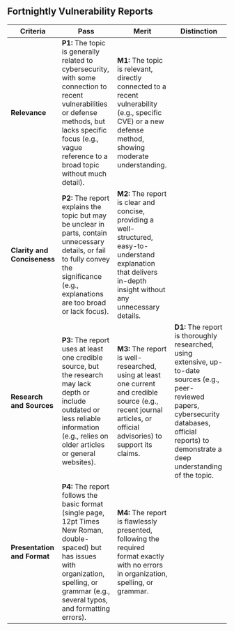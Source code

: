 ## Fortnightly Vulnerability Reports 

| **Criteria** | **Pass** | **Merit** | **Distinction** |
|------|--------------------------------------|--------------------------------------|--------------------------------------|
| **Relevance** | **P1:** The topic is generally related to cybersecurity, with some connection to recent vulnerabilities or defense methods, but lacks specific focus (e.g., vague reference to a broad topic without much detail). | **M1:** The topic is relevant, directly connected to a recent vulnerability (e.g., specific CVE) or a new defense method, showing moderate understanding. | |
| **Clarity and Conciseness** | **P2:** The report explains the topic but may be unclear in parts, contain unnecessary details, or fail to fully convey the significance (e.g., explanations are too broad or lack focus). | **M2:** The report is clear and concise, providing a well-structured, easy-to-understand explanation that delivers in-depth insight without any unnecessary details. |
| **Research and Sources** | **P3:** The report uses at least one credible source, but the research may lack depth or include outdated or less reliable information (e.g., relies on older articles or general websites). | **M3:** The report is well-researched, using at least one current and credible source (e.g., recent journal articles, or official advisories) to support its claims. | **D1:** The report is thoroughly researched, using extensive, up-to-date sources (e.g., peer-reviewed papers, cybersecurity databases, official reports) to demonstrate a deep understanding of the topic. |
| **Presentation and Format** | **P4:** The report follows the basic format (single page, 12pt Times New Roman, double-spaced) but has issues with organization, spelling, or grammar (e.g., several typos, and formatting errors). | **M4:** The report is flawlessly presented, following the required format exactly with no errors in organization, spelling, or grammar. |